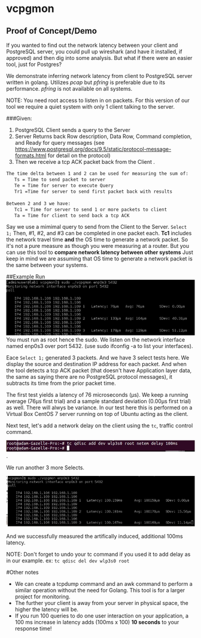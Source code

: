 # vcpgmon

## Proof of Concept/Demo
If you wanted to find out the network latency between your client and PostgreSQL server, you could pull up wireshark (and have it installed, if approved) and then dig into some analysis.  But what if there were an easier tool, just for Postgres?

We demonstrate inferring network latency from client to PostgreSQL server written in golang.  Utilizes *pcap*
but *pfring* is preferable due to its performance.  *pfring* is not available on all systems.

NOTE: You need root access to listen in on packets.  For this version of our tool we require a quiet system with only 1 client talking to the server.


###Given:
1. PostgreSQL Client sends a query to the Server
2. Server Returns back Row description, Data Row, Command completion, and
   Ready for query messages (see https://www.postgresql.org/docs/9.5/static/protocol-message-formats.html for detail on the     protocol)
3. Then we receive a tcp ACK packet back from the Client                                .
```
The time delta between 1 and 2 can be used for measuring the sum of:
   Ts = Time to send packet to server
   Te = Time for server to execute Query
   Tr1 =Time for server to send first packet back with results

Between 2 and 3 we have:
   Tc1 = Time for server to send 1 or more packets to client
   Ta = Time for client to send back a tcp ACK
```
Say we use a mimimal query to send from the Client to the Server.
`
    Select 1;
`
Then,  #1, #2, and #3 can be completed in one packet each.  **Tc1** includes the network travel time **and** the OS time to generate a network packet.  So it's not a pure measure as though you were measuring at a router.  But you can use this tool to **compare network latency between other systems** Just keep in mind we are assuming that OS time to generate a network packet is the same between your systems.

##Example Run
![screencap](./run1.jpg)
You must run as root hence the sudo.  We listen on the network interface named enp0s3 over port 5432. (use sudo ifconfig -a to list your interfaces).   

Eace `Select 1;` generated 3 packets.  And we have 3 select tests here.  We display the source and destination IP address for each packet.  And when the tool detects a  tcp ACK packet (that doesn't have Application layer data, the same as saying there are no PostgreSQL protocol messages), it subtracts its time from the prior packet time.

The first test yields a latency of 76 microseconds (µs).  We keep a running average (76µs first trial) and a sample standard deviation (0.00µs first trial) as well.  There will alwys be variance.  In our test here this is performed on a Virtual Box CentOS 7 server running on top of Ubuntu acting as the client.

Next test, let's add a network delay on the client using the `tc`, traffic control command.

![screencap2](./tc.jpg).

We run another 3 more Selects.

![screencap3](./run2.jpg)

And we successfully measured the artifically induced, additional 100ms latency.  

NOTE: Don't forget to undo your tc command if you used it to add delay as in our example.
ex: ```tc qdisc del dev wlp3s0 root```

#Other notes
* We can create a tcpdump command and an awk command to perform a similar operation without the need for Golang.  This tool is for a larger project for monitoring.
* The further your client is away from your server in physical space, the higher the latency will be.  
* If you run 100 queries to do one user interaction on your application, a 100 ms increase in latency adds (100ms x 100) **10 seconds** to your response time!

